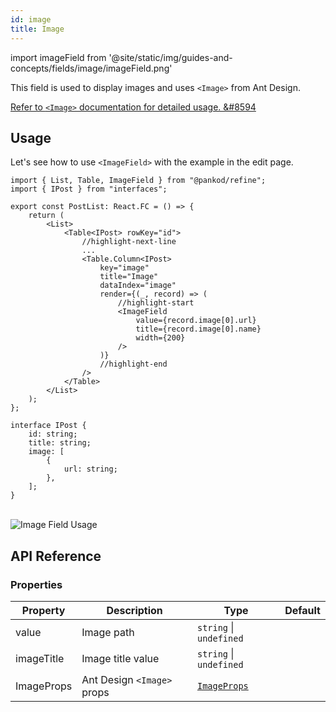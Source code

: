 ```yaml
---
id: image
title: Image
---
```


import imageField from '@site/static/img/guides-and-concepts/fields/image/imageField.png'

This field is used to display images and uses `<Image>` from Ant Design.

[Refer to `<Image>` documentation for detailed usage. &#8594](https://ant.design/components/image/#header)

## Usage

Let's see how to use `<ImageField>` with the example in the edit page.

```tsx
import { List, Table, ImageField } from "@pankod/refine";
import { IPost } from "interfaces";

export const PostList: React.FC = () => {
    return (
        <List>
            <Table<IPost> rowKey="id">
                //highlight-next-line
                ...
                <Table.Column<IPost>
                    key="image"
                    title="Image"
                    dataIndex="image"
                    render={(_, record) => (
                        //highlight-start
                        <ImageField
                            value={record.image[0].url}
                            title={record.image[0].name}
                            width={200}
                        />
                    )}
                    //highlight-end
                />
            </Table>
        </List>
    );
};
```

```tsx title="interfaces/index.d.ts"
interface IPost {
    id: string;
    title: string;
    image: [
        {
            url: string;
        },
    ];
}
```

<br/>
<div>
    <img src={imageField} alt="Image Field Usage"/>
</div>

## API Reference

### Properties

| Property   | Description                | Type                                                     | Default |
| ---------- | -------------------------- | -------------------------------------------------------- | ------- |
| value      | Image path                 | `string` \| `undefined`                                  |         |
| imageTitle | Image title value          | `string` \| `undefined`                                  |         |
| ImageProps | Ant Design `<Image>` props | [`ImageProps`](https://ant.design/components/image/#API) |         |
